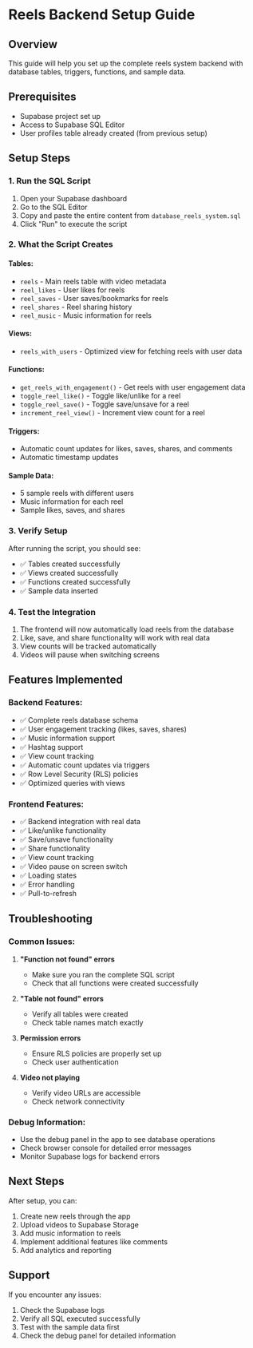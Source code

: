# Reels Backend Setup Guide

## Overview
This guide will help you set up the complete reels system backend with database tables, triggers, functions, and sample data.

## Prerequisites
- Supabase project set up
- Access to Supabase SQL Editor
- User profiles table already created (from previous setup)

## Setup Steps

### 1. Run the SQL Script
1. Open your Supabase dashboard
2. Go to the SQL Editor
3. Copy and paste the entire content from `database_reels_system.sql`
4. Click "Run" to execute the script

### 2. What the Script Creates

#### Tables:
- `reels` - Main reels table with video metadata
- `reel_likes` - User likes for reels
- `reel_saves` - User saves/bookmarks for reels
- `reel_shares` - Reel sharing history
- `reel_music` - Music information for reels

#### Views:
- `reels_with_users` - Optimized view for fetching reels with user data

#### Functions:
- `get_reels_with_engagement()` - Get reels with user engagement data
- `toggle_reel_like()` - Toggle like/unlike for a reel
- `toggle_reel_save()` - Toggle save/unsave for a reel
- `increment_reel_view()` - Increment view count for a reel

#### Triggers:
- Automatic count updates for likes, saves, shares, and comments
- Automatic timestamp updates

#### Sample Data:
- 5 sample reels with different users
- Music information for each reel
- Sample likes, saves, and shares

### 3. Verify Setup
After running the script, you should see:
- ✅ Tables created successfully
- ✅ Views created successfully
- ✅ Functions created successfully
- ✅ Sample data inserted

### 4. Test the Integration
1. The frontend will now automatically load reels from the database
2. Like, save, and share functionality will work with real data
3. View counts will be tracked automatically
4. Videos will pause when switching screens

## Features Implemented

### Backend Features:
- ✅ Complete reels database schema
- ✅ User engagement tracking (likes, saves, shares)
- ✅ Music information support
- ✅ Hashtag support
- ✅ View count tracking
- ✅ Automatic count updates via triggers
- ✅ Row Level Security (RLS) policies
- ✅ Optimized queries with views

### Frontend Features:
- ✅ Backend integration with real data
- ✅ Like/unlike functionality
- ✅ Save/unsave functionality
- ✅ Share functionality
- ✅ View count tracking
- ✅ Video pause on screen switch
- ✅ Loading states
- ✅ Error handling
- ✅ Pull-to-refresh

## Troubleshooting

### Common Issues:

1. **"Function not found" errors**
   - Make sure you ran the complete SQL script
   - Check that all functions were created successfully

2. **"Table not found" errors**
   - Verify all tables were created
   - Check table names match exactly

3. **Permission errors**
   - Ensure RLS policies are properly set up
   - Check user authentication

4. **Video not playing**
   - Verify video URLs are accessible
   - Check network connectivity

### Debug Information:
- Use the debug panel in the app to see database operations
- Check browser console for detailed error messages
- Monitor Supabase logs for backend errors

## Next Steps

After setup, you can:
1. Create new reels through the app
2. Upload videos to Supabase Storage
3. Add music information to reels
4. Implement additional features like comments
5. Add analytics and reporting

## Support

If you encounter any issues:
1. Check the Supabase logs
2. Verify all SQL executed successfully
3. Test with the sample data first
4. Check the debug panel for detailed information
